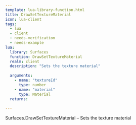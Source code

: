 ```yaml
---
template: lua-library-function.html
title: DrawSetTextureMaterial
icon: lua-client
tags:
  - lua
  - client
  - needs-verification
  - needs-example
lua:
  library: Surfaces
  function: DrawSetTextureMaterial
  realm: client
  description: "Sets the texture material"
  
  arguments:
    - name: "textureId"
      type: number
    - name: "material"
      type: Material
  returns:
    
---
```


<div class="lua__search__keywords">
Surfaces.DrawSetTextureMaterial &#x2013; Sets the texture material
</div>

